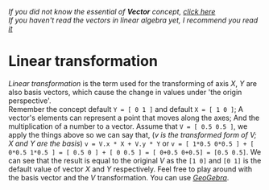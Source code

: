 *If you did not know the essential of **Vector** concept, [click here](../../vital-concepts/vector/README.md)* <br>
*If you haven't read the vectors in linear algebra yet, I recommend you read [it](../vector-in-lna/README.md)*
<br>
# Linear transformation
*Linear transformation* is the term used for the transforming of axis *X*, *Y* are also basis vectors, which cause the change in values under 'the origin perspective'. <br>
Remember the concept default `Y = [ 0 1 ]` and default `X = [ 1 0 ]`; A vector's elements can represent a point that moves along the axes; And the multiplication of a number to a vector. Assume that `V = [ 0.5 0.5 ]`, we apply the things above so we can say that, (*v is the transformed form of V; X and Y are the basis*) `v = V.x * X + V.y * Y` or `v = [ 1*0.5 0*0.5 ] + [ 0*0.5 1*0.5 ] = [ 0.5 0 ] + [ 0 0.5 ] = [ 0+0.5 0+0.5] = [0.5 0.5]`. We can see that the result is equal to the original *V* as the `[1 0]` and `[0 1]` is the default value of vector *X* and *Y* respectively. Feel free to play around with the basis vector and the *V* transformation. You can use [*GeoGebra*](https://www.geogebra.org/calculator).

